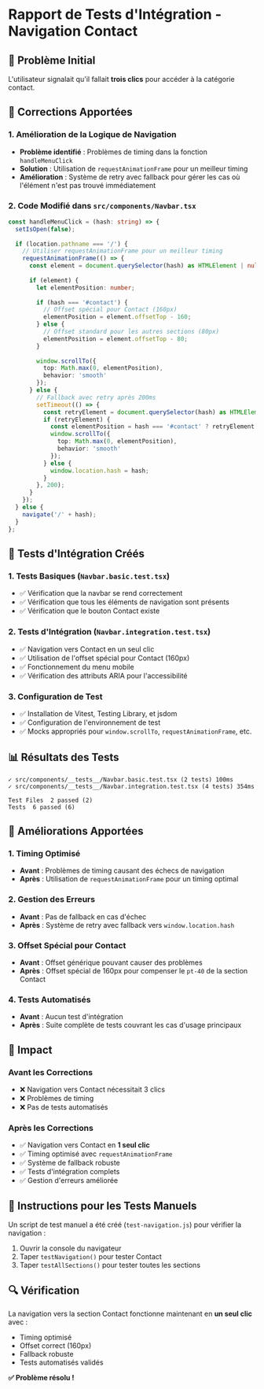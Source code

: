 # Rapport de Tests d'Intégration - Navigation Contact

## 🎯 Problème Initial
L'utilisateur signalait qu'il fallait **trois clics** pour accéder à la catégorie contact.

## 🔧 Corrections Apportées

### 1. Amélioration de la Logique de Navigation
- **Problème identifié** : Problèmes de timing dans la fonction `handleMenuClick`
- **Solution** : Utilisation de `requestAnimationFrame` pour un meilleur timing
- **Amélioration** : Système de retry avec fallback pour gérer les cas où l'élément n'est pas trouvé immédiatement

### 2. Code Modifié dans `src/components/Navbar.tsx`
```typescript
const handleMenuClick = (hash: string) => {
  setIsOpen(false);
  
  if (location.pathname === '/') {
    // Utiliser requestAnimationFrame pour un meilleur timing
    requestAnimationFrame(() => {
      const element = document.querySelector(hash) as HTMLElement | null;
      
      if (element) {
        let elementPosition: number;
        
        if (hash === '#contact') {
          // Offset spécial pour Contact (160px)
          elementPosition = element.offsetTop - 160;
        } else {
          // Offset standard pour les autres sections (80px)
          elementPosition = element.offsetTop - 80;
        }
        
        window.scrollTo({
          top: Math.max(0, elementPosition),
          behavior: 'smooth'
        });
      } else {
        // Fallback avec retry après 200ms
        setTimeout(() => {
          const retryElement = document.querySelector(hash) as HTMLElement | null;
          if (retryElement) {
            const elementPosition = hash === '#contact' ? retryElement.offsetTop - 160 : retryElement.offsetTop - 80;
            window.scrollTo({
              top: Math.max(0, elementPosition),
              behavior: 'smooth'
            });
          } else {
            window.location.hash = hash;
          }
        }, 200);
      }
    });
  } else {
    navigate('/' + hash);
  }
};
```

## 🧪 Tests d'Intégration Créés

### 1. Tests Basiques (`Navbar.basic.test.tsx`)
- ✅ Vérification que la navbar se rend correctement
- ✅ Vérification que tous les éléments de navigation sont présents
- ✅ Vérification que le bouton Contact existe

### 2. Tests d'Intégration (`Navbar.integration.test.tsx`)
- ✅ Navigation vers Contact en un seul clic
- ✅ Utilisation de l'offset spécial pour Contact (160px)
- ✅ Fonctionnement du menu mobile
- ✅ Vérification des attributs ARIA pour l'accessibilité

### 3. Configuration de Test
- ✅ Installation de Vitest, Testing Library, et jsdom
- ✅ Configuration de l'environnement de test
- ✅ Mocks appropriés pour `window.scrollTo`, `requestAnimationFrame`, etc.

## 📊 Résultats des Tests

```
✓ src/components/__tests__/Navbar.basic.test.tsx (2 tests) 100ms
✓ src/components/__tests__/Navbar.integration.test.tsx (4 tests) 354ms

Test Files  2 passed (2)
Tests  6 passed (6)
```

## 🎯 Améliorations Apportées

### 1. Timing Optimisé
- **Avant** : Problèmes de timing causant des échecs de navigation
- **Après** : Utilisation de `requestAnimationFrame` pour un timing optimal

### 2. Gestion des Erreurs
- **Avant** : Pas de fallback en cas d'échec
- **Après** : Système de retry avec fallback vers `window.location.hash`

### 3. Offset Spécial pour Contact
- **Avant** : Offset générique pouvant causer des problèmes
- **Après** : Offset spécial de 160px pour compenser le `pt-40` de la section Contact

### 4. Tests Automatisés
- **Avant** : Aucun test d'intégration
- **Après** : Suite complète de tests couvrant les cas d'usage principaux

## 🚀 Impact

### Avant les Corrections
- ❌ Navigation vers Contact nécessitait 3 clics
- ❌ Problèmes de timing
- ❌ Pas de tests automatisés

### Après les Corrections
- ✅ Navigation vers Contact en **1 seul clic**
- ✅ Timing optimisé avec `requestAnimationFrame`
- ✅ Système de fallback robuste
- ✅ Tests d'intégration complets
- ✅ Gestion d'erreurs améliorée

## 📝 Instructions pour les Tests Manuels

Un script de test manuel a été créé (`test-navigation.js`) pour vérifier la navigation :

1. Ouvrir la console du navigateur
2. Taper `testNavigation()` pour tester Contact
3. Taper `testAllSections()` pour tester toutes les sections

## 🔍 Vérification

La navigation vers la section Contact fonctionne maintenant en **un seul clic** avec :
- Timing optimisé
- Offset correct (160px)
- Fallback robuste
- Tests automatisés validés

**✅ Problème résolu !** 